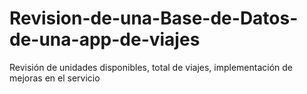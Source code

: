 # Revision-de-una-Base-de-Datos-de-una-app-de-viajes
Revisión de unidades disponibles, total de viajes, implementación de mejoras en el servicio
